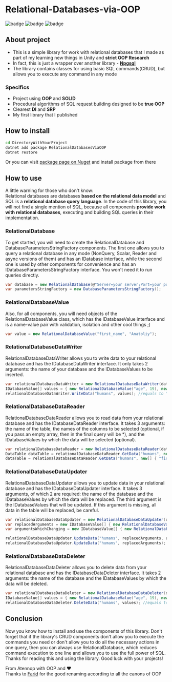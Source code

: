 ﻿# **Relational-Databases-via-OOP**

![badge](https://img.shields.io/static/v1?label=Language&message=C%23&color=blueviolet&style=for-the-badge)
![badge](https://img.shields.io/static/v1?label=architecture&message=Pure-Model&color=red&style=for-the-badge)
![badge](https://img.shields.io/static/v1?label=Paradigm&message=OOP&color=green&style=for-the-badge)

## **About project**

- This is a simple library for work with relational databases that I made as part of my learning new things in Unity and **strict OOP Research**
- In fact, this is just a wrapper over another library - [**Npgsql**](https://www.npgsql.org/)
- The library contains classes for using basic SQL commands(CRUD), but allows you to execute any command in any mode

### **Specifics**
- Project using **OOP** and **SOLID**
- Procedural algorithms of SQL request building designed to be **true OOP**
- Clearest **DI** and **SRP**
- My first library that I published

## **How to install**

```cmd
cd DirectoryWithYourProject
dotnet add package RelationalDatabasesViaOOP
dotnet restore
```
Or you can visit [package page on Nuget](https://www.nuget.org/packages/RelationalDatabasesViaOOP) and install package from there

## **How to use**

A little warning for those who don't know:<br>
Relational databases are databases **based on the relational data model** and SQL is a **relational database query language**. In the code of this library, you will not find a single mention of SQL, because all components **provide work with relational databases**, executing and building SQL queries in their implementation.

### **RelationalDatabase**

To get started, you will need to create the RelationalDatabase and DatabaseParametersStringFactory components. The first one allows you to query a relational database in any mode (NonQuery, Scalar, Reader and async versions of them) and has an IDatabase interface, while the second one is used by other components for convenience and has an IDatabaseParametersStringFactory interface. You won't need it to run queries directly.

```c#
var database = new RelationalDatabase(@"Server=your server;Port=your port;User Id=your user id;Password=your password;Database=your DB name");
var parametersStringFactory = new DatabaseParametersStringFactory();
```

### **RelationalDatabaseValue**

Also, for all components, you will need objects of the RelationalDatabaseValue class, which has the IDatabaseValue interface and is a name-value pair with validation, isolation and other cool things ;)

```c#
var value = new RelationalDatabaseValue("first_name", "Anatoliy");
```

### **RelationalDatabaseDataWriter**

RelationalDatabaseDataWriter allows you to write data to your relational database and has the IDatabaseDataWriter interface. It only takes 2 arguments: the name of your database and the IDatabaseValues to be inserted.

```c#
var relationalDatabaseDataWriter = new RelationalDatabaseDataWriter(database, parametersStringFactory);
IDatabaseValue[] values = { new RelationalDatabaseValue("age", 19), new RelationalDatabaseValue("first_name", "Anatoliy"), new RelationalDatabaseValue("last_name", "Oleynikov") };
relationalDatabaseDataWriter.WriteData("humans", values); //equals to "INSERT INTO humans (age, first_name, last_name) VALUES (19, 'Anatoliy', 'Oleynikov')"
```

### **RelationalDatabaseDataReader**

RelationalDatabaseDataReader allows you to read data from your relational database and has the IDatabaseDataReader interface. It takes 3 arguments: the name of the table, the names of the columns to be selected (optional, if you pass an empty array, then in the final query will be \*), and the IDatabaseValues by which the data will be selected (optional).

```c#
var relationalDatabaseDataReader = new RelationalDatabaseDataReader(database, parametersStringFactory);
DataTable dataTable = relationalDatabaseDataReader.GetData("humans", new string[] { }); //equals to "SELECT * FROM humans"
dataTable = relationalDatabaseDataReader.GetData("humans", new[] { "first_name" }, new IDatabaseValue[] { new RelationalDatabaseValue("age", 19) }); //equals to "SELECT first_name FROM humans WHERE age = 19"
```

### **RelationalDatabaseDataUpdater** 

RelationalDatabaseDataUpdater allows you to update data in your relational database and has the IDatabaseDataUpdater interface. It takes 3 arguments, of which 2 are required: the name of the database and the IDatabaseValues by which the data will be replaced. The third argument is the IDatabaseValues that will be updated. If this argument is missing, all data in the table will be replaced, be careful.

```c#
var relationalDatabaseDataUpdater = new RelationalDatabaseDataUpdater(database, parametersStringFactory);
var replacedArguments = new IDatabaseValue[] { new RelationalDatabaseValue("age", 20) };
var argumentsWhichChanging = new IDatabaseValue[] { new RelationalDatabaseValue("first_name", "Anatoliy") };

relationalDatabaseDataUpdater.UpdateData("humans", replacedArguments, argumentsWhichChanging); //equals to "UPDATE humans SET age = 20 WHERE first_name = 'Anatoliy'"
relationalDatabaseDataUpdater.UpdateData("humans", replacedArguments); //equals to "UPDATE humans SET age = 20"
```

### **RelationalDatabaseDataDeleter**

RelationalDatabaseDataDeleter allows you to delete data from your relational database and has the IDatabaseDataDeleter interface. It takes 2 arguments: the name of the database and the IDatabaseValues by which the data will be deleted.

```c#
var relationalDatabaseDataDeleter = new RelationalDatabaseDataDeleter(database, parametersStringFactory);
IDatabaseValue[] values = { new RelationalDatabaseValue("age", 19), new RelationalDatabaseValue("first_name", "Anatoliy"), new RelationalDatabaseValue("last_name", "Oleynikov") };
relationalDatabaseDataDeleter.DeleteData("humans", values); //equals to "DELETE FROM humans WHERE age = 19 AND first_name = 'Anatoliy' AND last_name = 'Oleynikov'"
```

## **Conclusion**

Now you know how to install and use the components of this library. Don't forget that if the library's CRUD components don't allow you to execute the commands you need or don't allow you to do all the necessary actions in one query, then you can always use RelationalDatabase, which reduces command execution to one line and allows you to use the full power of SQL. Thanks for reading this and using the library. Good luck with your projects!

From Atennop with OOP and ❤
<br>Thanks to [Farid](https://github.com/Farid357) for the good renaming according to all the canons of OOP
